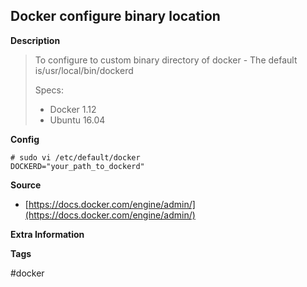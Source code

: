 ## Docker configure binary location

**Description**

> To configure to custom binary directory of docker - The default is/usr/local/bin/dockerd
>
> Specs:
>
> * Docker 1.12
> * Ubuntu 16.04

**Config**

```
# sudo vi /etc/default/docker
DOCKERD="your_path_to_dockerd"
```

**Source**

* [https://docs.docker.com/engine/admin/](https://docs.docker.com/engine/admin/)

**Extra Information**

**Tags**

\#docker

